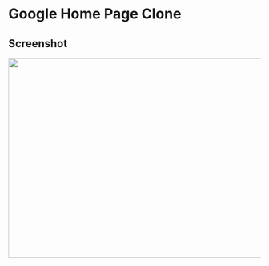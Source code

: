 # Google Home Page Clone

## Screenshot

<img src="https://user-images.githubusercontent.com/75154773/127322822-2b3b3109-d7f1-4329-b382-a2edf841e713.PNG"  width="700" height="400">